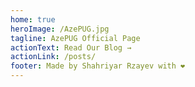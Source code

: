 ```yaml
---
home: true
heroImage: /AzePUG.jpg
tagline: AzePUG Official Page
actionText: Read Our Blog →
actionLink: /posts/
footer: Made by Shahriyar Rzayev with ❤️
---
```

